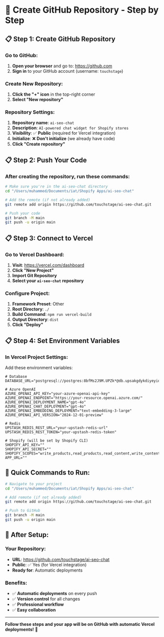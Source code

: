 # 🚀 Create GitHub Repository - Step by Step

## 📋 **Step 1: Create GitHub Repository**

### **Go to GitHub:**
1. **Open your browser** and go to: https://github.com
2. **Sign in** to your GitHub account (username: `touchstage`)

### **Create New Repository:**
1. **Click the "+" icon** in the top-right corner
2. **Select "New repository"**

### **Repository Settings:**
1. **Repository name**: `ai-seo-chat`
2. **Description**: `AI-powered chat widget for Shopify stores`
3. **Visibility**: ✅ **Public** (required for Vercel integration)
4. **Initialize**: ❌ **Don't initialize** (we already have code)
5. **Click "Create repository"**

## 📋 **Step 2: Push Your Code**

### **After creating the repository, run these commands:**

```bash
# Make sure you're in the ai-seo-chat directory
cd "/Users/muhammed/Documents/iat/Shopify Apps/ai-seo-chat"

# Add the remote (if not already added)
git remote add origin https://github.com/touchstage/ai-seo-chat.git

# Push your code
git branch -M main
git push -u origin main
```

## 📋 **Step 3: Connect to Vercel**

### **Go to Vercel Dashboard:**
1. **Visit**: https://vercel.com/dashboard
2. **Click "New Project"**
3. **Import Git Repository**
4. **Select your `ai-seo-chat` repository**

### **Configure Project:**
1. **Framework Preset**: Other
2. **Root Directory**: `./`
3. **Build Command**: `npm run vercel-build`
4. **Output Directory**: `dist`
5. **Click "Deploy"**

## 📋 **Step 4: Set Environment Variables**

### **In Vercel Project Settings:**
Add these environment variables:

```env
# Database
DATABASE_URL="postgresql://postgres:8bfMs2J9M.UPZk*@db.upsakgdykdiyeyiomvlr.supabase.co:5432/postgres"

# Azure OpenAI
AZURE_OPENAI_API_KEY="your-azure-openai-api-key"
AZURE_OPENAI_ENDPOINT="https://your-resource.openai.azure.com/"
AZURE_OPENAI_DEPLOYMENT_NAME="gpt-4o"
AZURE_OPENAI_CHAT_DEPLOYMENT="gpt-4o"
AZURE_OPENAI_EMBEDDING_DEPLOYMENT="text-embedding-3-large"
AZURE_OPENAI_API_VERSION="2024-12-01-preview"

# Redis
UPSTASH_REDIS_REST_URL="your-upstash-redis-url"
UPSTASH_REDIS_REST_TOKEN="your-upstash-redis-token"

# Shopify (will be set by Shopify CLI)
SHOPIFY_API_KEY=""
SHOPIFY_API_SECRET=""
SHOPIFY_SCOPES="write_products,read_products,read_content,write_content"
APP_URL=""
```

## 🎯 **Quick Commands to Run:**

```bash
# Navigate to your project
cd "/Users/muhammed/Documents/iat/Shopify Apps/ai-seo-chat"

# Add remote (if not already added)
git remote add origin https://github.com/touchstage/ai-seo-chat.git

# Push to GitHub
git branch -M main
git push -u origin main
```

## 🎉 **After Setup:**

### **Your Repository:**
- **URL**: https://github.com/touchstage/ai-seo-chat
- **Public**: ✅ Yes (for Vercel integration)
- **Ready for**: Automatic deployments

### **Benefits:**
- ✅ **Automatic deployments** on every push
- ✅ **Version control** for all changes
- ✅ **Professional workflow**
- ✅ **Easy collaboration**

---

**Follow these steps and your app will be on GitHub with automatic Vercel deployments!** 🚀
